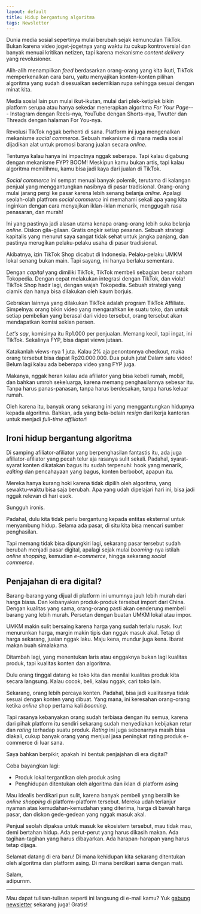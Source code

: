 ```yaml
---
layout: default
title: Hidup bergantung algoritma
tags: Newsletter
---
```


Dunia media sosial sepertinya mulai berubah sejak kemunculan TikTok. Bukan karena video joget-jogetnya yang waktu itu cukup kontroversial dan banyak menuai kritikan netizen, tapi karena mekanisme *content delivery* yang revolusioner.

Alih-alih menampilkan *feed* berdasarkan orang-orang yang kita ikuti, TikTok memperkenalkan cara baru, yaitu menyajikan konten-konten pilihan algoritma yang sudah disesuaikan sedemikian rupa sehingga sesuai dengan minat kita.

Media sosial lain pun mulai ikut-ikutan, mulai dari plek-ketiplek bikin platform serupa atau hanya sekedar menerapkan algoritma *For Your Page*--- Instagram dengan Reels-nya, YouTube dengan Shorts-nya, Twutter dan Threads dengan halaman For You-nya.

Revolusi TikTok nggak berhenti di sana. Platform ini juga mengenalkan mekanisme *social commerce*. Sebuah mekanisme di mana media sosial dijadikan alat untuk promosi barang jualan secara *online*.

Tentunya kalau hanya ini impactnya nggak seberapa. Tapi kalau digabung dengan mekanisme FYP? BOOM! Meskipun kamu bukan artis, tapi kalau algoritma memilihmu, kamu bisa jadi kaya dari jualan di TikTok.

*Social commerce* ini sempat menuai banyak polemik, terutama di kalangan penjual yang menggantungkan nasibnya di pasar tradisional. Orang-orang mulai jarang pergi ke pasar karena lebih senang belanja *online*. Apalagi seolah-olah platfrom *social commerce* ini memahami sekali apa yang kita inginkan dengan cara menyajikan iklan-iklan menarik, menggugah rasa penasaran, dan murah!

Ini yang pastinya jadi alasan utama kenapa orang-orang lebih suka belanja *online*. Diskon gila-gilaan. Gratis ongkir setiap pesanan. Sebuah strategi kapitalis yang menurut saya sangat tidak sehat untuk jangka panjang, dan pastinya merugikan pelaku-pelaku usaha di pasar tradisional.

Akibatnya, izin TikTok Shop dicabut di Indonesia. Pelaku-pelaku UMKM lokal senang bukan main. Tapi sayang, ini hanya berlaku sementara.

Dengan *capital* yang dimiliki TikTok, TikTok membeli sebagian besar saham Tokopedia. Dengan cepat melakukan integrasi dengan TikTok, dan viola! TikTok Shop hadir lagi, dengan wajah Tokopedia. Sebuah strategi yang ciamik dan hanya bisa dilakukan oleh kaum borjuis.

Gebrakan lainnya yang dilakukan TikTok adalah program TikTok Affiliate. Simpelnya: orang bikin video yang mengarahkan ke suatu toko, dan untuk setiap pembelian yang berasal dari video tersebut, orang tersebut akan mendapatkan komisi sekian persen.

*Let's say*, komisinya itu Rp1.000 per penjualan. Memang kecil, tapi ingat, ini TikTok. Sekalinya FYP, bisa dapat views jutaan.

Katakanlah views-nya 1 juta. Kalau 2% aja penontonnya checkout, maka orang tersebut bisa dapat Rp20.000.000. Dua puluh juta! Dalam satu video! Belum lagi kalau ada beberapa video yang FYP juga.

Makanya, nggak heran kalau ada afiliator yang bisa kebeli rumah, mobil, dan bahkan umroh sekeluarga, karena memang penghasilannya sebesar itu. Tanpa harus panas-panasan, tanpa harus berdesakan, tanpa harus keluar rumah.

Oleh karena itu, banyak orang sekarang ini yang menggantungkan hidupnya kepada algoritma. Bahkan, ada yang bela-belain *resign* dari kerja kantoran untuk menjadi *full-time affiliator*!

## Ironi hidup bergantung algoritma

Di samping afiliator-afiliator yang berpenghasilan fantastis itu, ada juga afiliator-afiliator yang pecah telur aja rasanya sulit sekali. Padahal, syarat-syarat konten dikatakan bagus itu sudah terpenuhi: hook yang menarik, *editing* dan pencahayaan yang bagus, konten berbobot, apapun itu.

Mereka hanya kurang hoki karena tidak dipilih oleh algoritma, yang sewaktu-waktu bisa saja berubah. Apa yang udah dipelajari hari ini, bisa jadi nggak relevan di hari esok.

Sungguh ironis.

Padahal, dulu kita tidak perlu bergantung kepada entitas eksternal untuk menyambung hidup. Selama ada pasar, di situ kita bisa mencari sumber penghasilan.

Tapi memang tidak bisa dipungkiri lagi, sekarang pasar tersebut sudah berubah menjadi pasar digital, apalagi sejak mulai *booming*-nya istilah *online shopping*, kemudian *e-commerce*, hingga sekarang *social commerce*.

## Penjajahan di era digital?

Barang-barang yang dijual di platform ini umumnya jauh lebih murah dari harga biasa. Dan kebanyakan produk-produk tersebut import dari China. Dengan kualitas yang sama, orang-orang pasti akan cenderung membeli barang yang lebih murah. Persetan dengan buatan UMKM lokal atau impor.

UMKM makin sulit bersaing karena harga yang sudah terlalu rusak. Ikut menurunkan harga, margin makin tipis dan nggak masuk akal. Tetap di harga sekarang, jualan nggak laku. Maju kena, mundur juga kena. Ibarat makan buah simalakama.

Ditambah lagi, yang menentukan laris atau enggaknya bukan lagi kualitas produk, tapi kualitas konten dan algoritma.

Dulu orang tinggal datang ke toko kita dan menilai kualitas produk kita secara langsung. Kalau cocok, beli, kalau nggak, cari toko lain.

Sekarang, orang lebih percaya konten. Padahal, bisa jadi kualitasnya tidak sesuai dengan konten yang dibuat. Yang mana, ini keresahan orang-orang ketika *online* shop pertama kali *booming*.

Tapi rasanya kebanyakan orang sudah terbiasa dengan itu semua, karena dari pihak platform itu sendiri sekarang sudah menyediakan kebijakan retur dan *rating* terhadap suatu produk. *Rating* ini juga sebenarnya masih bisa diakali, cukup banyak orang yang menjual jasa peningkat rating produk e-commerce di luar sana.

Saya bahkan berpikir, apakah ini bentuk penjajahan di era digital?

Coba bayangkan lagi:
- Produk lokal tergantikan oleh produk asing
- Penghidupan ditentukan oleh algoritma dan iklan di platform asing

Mau idealis berdikari pun sulit, karena banyak pembeli yang beralih ke *online shopping* di platform-platform tersebut. Mereka udah terlanjur nyaman atas kemudahan-kemudahan yang diterima, harga di bawah harga pasar, dan diskon gede-gedean yang nggak masuk akal.

Penjual seolah dipaksa untuk masuk ke ekosistem tersebut, mau tidak mau, demi bertahan hidup. Ada perut-perut yang harus dikasih makan. Ada tagihan-tagihan yang harus dibayarkan. Ada harapan-harapan yang harus tetap dijaga.

Selamat datang di era baru! Di mana kehidupan kita sekarang ditentukan oleh algoritma dan platform asing. Di mana berdikari sama dengan mati.

Salam,<br>
adipurnm.

***

Mau dapat tulisan-tulisan seperti ini langsung di e-mail kamu? Yuk [gabung newsletter](/newsletter) sekarang juga! Gratis!
